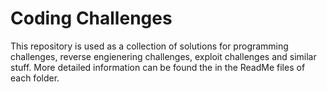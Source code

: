 # Coding Challenges
This repository is used as a collection of solutions for programming challenges, reverse engienering challenges, exploit challenges and similar stuff.
More detailed information can be found the in the ReadMe files of each folder.